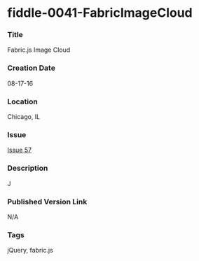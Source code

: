 fiddle-0041-FabricImageCloud
======

### Title

Fabric.js Image Cloud


### Creation Date

08-17-16


### Location

Chicago, IL


### Issue

[Issue 57](https://github.com/bradyhouse/house/issues/57)


### Description

J


### Published Version Link

N/A


### Tags

jQuery, fabric.js
